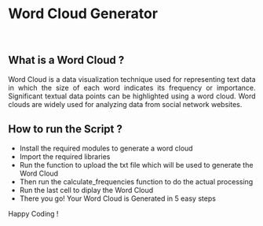 # Word Cloud Generator

<br>

## What is a Word Cloud ?
<p align="justify">Word Cloud is a data visualization technique used for representing text data in which the size of each word indicates its frequency or importance. Significant textual data points can be highlighted using a word cloud. Word clouds are widely used for analyzing data from social network websites.

## How to run the Script ?

* Install the required modules to generate a word cloud
* Import the required libraries
* Run the function to upload the txt file which will be used to generate the Word Cloud
* Then run the calculate_frequencies function to do the actual processing
* Run the last cell to diplay the Word Cloud
* There you go! Your Word Cloud is Generated in 5 easy steps

Happy Coding !


